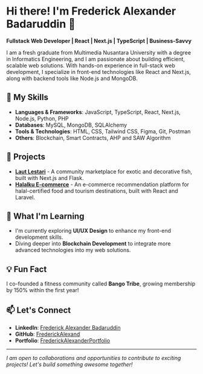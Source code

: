 # Hi there! I'm Frederick Alexander Badaruddin 👋

**Fullstack Web Developer | React | Next.js | TypeScript | Business-Savvy**

I am a fresh graduate from Multimedia Nusantara University with a degree in Informatics Engineering, and I am passionate about building efficient, scalable web solutions. With hands-on experience in full-stack web development, I specialize in front-end technologies like React and Next.js, along with backend tools like Node.js and MongoDB.

## 🚀 My Skills
- **Languages & Frameworks**: JavaScript, TypeScript, React, Next.js, Node.js, Python, PHP
- **Databases**: MySQL, MongoDB, SQLAlchemy
- **Tools & Technologies**: HTML, CSS, Tailwind CSS, Figma, Git, Postman
- **Others**: Blockchain, Smart Contracts, AHP and SAW Algorithm

## 🔧 Projects
- [**Laut Lestari**](#) - A community marketplace for exotic and decorative fish, built with Next.js and Flask.
- [**Halalku E-commerce**](#) - An e-commerce recommendation platform for halal-certified food and tourism destinations, built with React and Laravel.
  
## 🌱 What I'm Learning
- I'm currently exploring **UI/UX Design** to enhance my front-end development skills.
- Diving deeper into **Blockchain Development** to integrate more advanced technologies into my web solutions.

## 💡 Fun Fact
I co-founded a fitness community called **Bango Tribe**, growing membership by 150% within the first year!

## 📫 Let's Connect
- **LinkedIn**: [Frederick Alexander Badaruddin](https://www.linkedin.com/in/frederick-alexander-badaruddin-7227052b0/)
- **GitHub**: [FrederickAlexand](https://github.com/FrederickAlexand)
- **Portfolio**: [FrederickAlexanderPortfolio](https://frederickalexportfolio.netlify.app/)

---

*I am open to collaborations and opportunities to contribute to exciting projects! Let's build something awesome together!*

